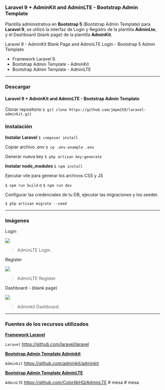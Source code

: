 ### Laravel 9 + AdminKit and AdminLTE - Bootstrap Admin Template
Plantilla administrativa en **Bootstrap 5** (Bootstrap Admin Template) para **Laravel 9**, se utilizó la interfaz de Login y Registro de la plantilla **AdminLte**, y el Dashboard (blank page) de la plantilla **AdminKit**.

Laravel 9 - AdminKit Blank Page and AdminLTE Login - Bootstrap 5 Admin Template 
- Framework Laravel 9.
- Bootstrap Admin Template - AdminKit
- Bootstrap Admin Template - AdminLTE
----
### Descargar 
#### **Laravel 9 + AdminKit and AdminLTE - Bootstrap Admin Template**
Clonar repositorio  `$ git clone https://github.com/jmpm259/laravel-adminkit.git`

### Instalación
**Instalar Laravel** `$ composer install`

Copiar archivo .env `$ cp .env.example .env`

Generar nueva key `$ php artisan key:generate`

**Instalar node_modules** `$ npm install`

Ejecutar vite para generar los archivos CSS y JS

`$ npm run build`  o `$ npm run dev`

Configurar las credenciales de tu DB,  ejecutar las migraciones y los seeder.

`$ php artisan migrate --seed`

----
### Imágenes

Login

![](https://blogger.googleusercontent.com/img/b/R29vZ2xl/AVvXsEg14G19ru6Cq_oVgGGYb9H7zGSZbzXzAJCQskRIxHqetaDZeZIuJevVyAkV8BQ_D_nztt7CwtF7NJVSdgFNxfT5MEluMvJeSKaiUr4Rltn-2dLj5CzKgktywytygqafiKi5kuVK9nu2g8Qfi8frF5d1kf6-3jeUtFoyIUidEvX0XJHSnqrN8vYj-sjmFg/s16000/login.png)

> AdminLTE Login.

Register

![](https://blogger.googleusercontent.com/img/b/R29vZ2xl/AVvXsEijSUNHZOaKjRYsRCuER4PEji4XOPmZVXU0W0UKVaqDkqTw4rNsLWRTCuVOfoZnyttM9QFFoGq3DWpFF1yRJbcMUa2XsgMTXJjLxJ2KUxd-jxcsA2MlI2hZZYNLdXHTCsdJ_MNfpSe0X1MaKyfq9qfNKL0QchtEvsCUqIG_Nfii4fc4s1a9p0vY3QvkRg/s16000/register.png)

> AdminLTE Register.

Dashboard - (blank page)

![](https://blogger.googleusercontent.com/img/b/R29vZ2xl/AVvXsEhh1naxywKj4ii7gH6foEWX-sFtXIOsakmNnUKkptb-4eD2MeGhtmaSagyJwbwF9zNx0GSZ_qR07KIa3ww5nks30oHgch6ETjKE4RBiDDVMX3cRpwngmAqyLt5vAbVjloBIbxR1G776cqO4NAxB9Y_G5UuuJ96nyKKWigzcLKio9Bs-r0WEAA9YQATaDg/s16000/main.png)

> Adminkit Dashboard.

----
### Fuentes de los recursos utilizados

**[Framework Laravel](https://github.com/laravel/laravel)**

`Laravel` <https://github.com/laravel/laravel>

**[Bootstrap Admin Template Adminkit](https://github.com/adminkit/adminkit)**

`Adminkit` <https://github.com/adminkit/adminkit>

**[Bootstrap Admin Template AdminLTE](https://github.com/ColorlibHQ/AdminLTE)**

`AdminLTE` <https://github.com/ColorlibHQ/AdminLTE>
#   m e s a  
 #   m e s a  
 